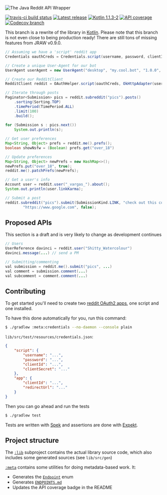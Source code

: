 <img src="https://raw.githubusercontent.com/thatJavaNerd/JRAW/kotlin/art/header.png" alt="The Java Reddit API Wrapper" />

[![travis-ci build status](https://img.shields.io/travis/mattbdean/JRAW.svg)](https://travis-ci.org/mattbdean/JRAW)
[![Latest release](https://img.shields.io/github/release/mattbdean/JRAW.svg)](https://bintray.com/thatjavanerd/maven/JRAW/_latestVersion)
[![Kotlin 1.1.3-2](https://img.shields.io/badge/Kotlin-1.1.3--2-blue.svg)](http://kotlinlang.org)
[![API coverage](https://img.shields.io/badge/API_coverage-39%25-9C27B0.svg)](https://github.com/thatJavaNerd/JRAW/blob/kotlin/ENDPOINTS.md)
[![Codecov branch](https://img.shields.io/codecov/c/github/mattbdean/JRAW/kotlin.svg)](https://codecov.io/gh/mattbdean/JRAW/branch/kotlin)

This branch is a rewrite of the library in [Kotlin](https://kotlinlang.org/). Please note that this branch is not even close to being production ready! There are still tons of missing features from JRAW v0.9.0.

```java
// Assuming we have a 'script' reddit app
Credentials oauthCreds = Credentials.script(username, password, clientId, clientSecret);

// Create a unique User-Agent for our bot
UserAgent userAgent = new UserAgent("desktop", "my.cool.bot", "1.0.0", "myRedditUsername");

// Create our RedditClient
RedditClient reddit = OAuthHelper.script(oauthCreds, OkHttpAdapter(userAgent));

// Iterate through posts
Paginator<Submission> pics = reddit.subreddit("pics").posts()
    .sorting(Sorting.TOP)
    .timePeriod(TimePeriod.ALL)
    .limit(100)
    .build();
    
for (Submission s : pics.next())
    System.out.println(s);

// Get user preferences
Map<String, Object> prefs = reddit.me().prefs();
boolean showNsfw = (Boolean) prefs.get("over_18")

// Update preferences
Map<String, Object> newPrefs = new HashMap<>();
newPrefs.put("over_18", true);
reddit.me().patchPrefs(newPrefs);

// Get a user's info
Account user = reddit.user("_vargas_").about();
System.out.println(user.linkKarma);

// Submit a post
reddit.subreddit("pics").submit(SubmissionKind.LINK, "check out this cool website i found",
        "https://www.google.com", false);
```

## Proposed APIs

This section is a draft and is very likely to change as development continues

```java
// Users
UserReference davinci = reddit.user("Shitty_Watercolour")
davinci.message(...) // send a PM

// Submitting/commenting
val submission = reddit.me().submit("pics", ...)
val comment = submission.comment(...)
val subcomment = comment.comment(...)
```

## Contributing

To get started you'll need to create two [reddit OAuth2 apps](https://www.reddit.com/prefs/apps), one script and one installed.

To have this done automatically for you, run this command:

```sh
$ ./gradlew :meta:credentials --no-daemon --console plain
```

`lib/src/test/resources/credentials.json`:

```json
{
    "script": {
        "username": "...",
        "password": "...",
        "clientId": "...",
        "clientSecret": "..."
    },
    "app": {
        "clientId": "...",
        "redirectUrl": "..."
    }
}
```

Then you can go ahead and run the tests

```sh
$ ./gradlew test
```

Tests are written with [Spek](http://spekframework.org/) and assertions are done with [Expekt](https://github.com/winterbe/expekt).

## Project structure

The [`:lib`](https://github.com/thatJavaNerd/JRAW/tree/kotlin/lib) subproject contains the actual library source code, which also includes some generated sources (see `lib/src/gen`)

[`:meta`](https://github.com/thatJavaNerd/JRAW/tree/kotlin/meta) contains some utilities for doing metadata-based work. It:

 - Generates the [`Endpoint`](https://github.com/thatJavaNerd/JRAW/tree/kotlin/lib/src/gen/java/net/dean/jraw/Endpoint.java) enum
 - Generates [`ENDPOINTS.md`](https://github.com/thatJavaNerd/JRAW/tree/kotlin/ENDPOINTS.md)
 - Updates the API coverage badge in the README
